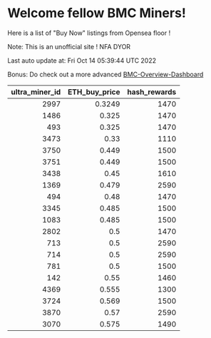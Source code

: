 # Welcome fellow BMC Miners!
Here is a list of "Buy Now" listings from Opensea floor !

Note: This is an unofficial site ! NFA DYOR

Last auto update at: Fri Oct 14 05:39:44 UTC 2022

Bonus: Do check out a more advanced [BMC-Overview-Dashboard](https://dune.com/defifunk/BMC-Overview-Dashboard)


|   ultra_miner_id |   ETH_buy_price |   hash_rewards |
|-----------------:|----------------:|---------------:|
|             2997 |          0.3249 |           1470 |
|             1486 |          0.325  |           1470 |
|              493 |          0.325  |           1470 |
|             3473 |          0.33   |           1110 |
|             3750 |          0.449  |           1500 |
|             3751 |          0.449  |           1500 |
|             3438 |          0.45   |           1610 |
|             1369 |          0.479  |           2590 |
|              494 |          0.48   |           1470 |
|             3345 |          0.485  |           1500 |
|             1083 |          0.485  |           1500 |
|             2802 |          0.5    |           1470 |
|              713 |          0.5    |           2590 |
|              714 |          0.5    |           2590 |
|              781 |          0.5    |           1500 |
|              142 |          0.55   |           1460 |
|             4369 |          0.555  |           1300 |
|             3724 |          0.569  |           1500 |
|             3870 |          0.57   |           2590 |
|             3070 |          0.575  |           1490 |